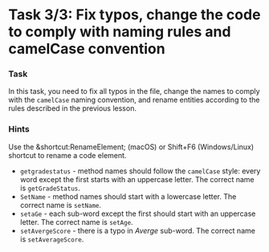# Task 3/3: Fix typos, change the code to comply with naming rules and camelCase convention

### Task

In this task, you need to fix all typos in the file, change the names to comply with the `camelCase` naming convention,
and rename entities according to the rules described in the previous lesson.

### Hints

<div class="hint" title="Shortcut for Rename refactoring">
  Use the &shortcut:RenameElement; (macOS) or Shift+F6 (Windows/Linux) shortcut to rename a code element.
</div>

<div class="hint" title="Naming hint">

- `getgradestatus` - method names should follow the `сamelCase` style: every word except the first starts with an uppercase letter. The correct name is `getGradeStatus`.
- `SetName` - method names should start with a lowercase letter. The correct name is `setName`.
- `setaGe` - each sub-word except the first should start with an uppercase letter. The correct name is `setAge`.
- `setAvergeScore` - there is a typo in _Averge_ sub-word. The correct name is `setAverageScore`.

</div>
